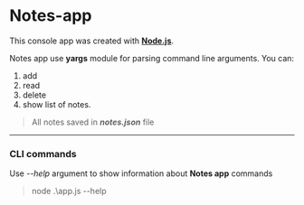 # Notes-app

This console app was created with **[Node.js](https://nodejs.org/)**.

Notes app use **yargs** module for parsing command line arguments.
You can:
1. add
2. read
3. delete
4. show list of notes.

> All notes saved in ***notes.json*** file

---

### CLI commands

Use *--help* argument to show information about **Notes app** commands 

> node .\app.js --help
